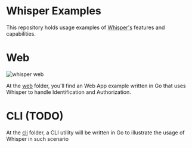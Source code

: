 # Whisper Examples
This repository holds usage examples of [Whisper's](https://github.com/labbsr0x/whisper) features and capabilities.

# Web
![whisper web](https://raw.githubusercontent.com/labbsr0x/whisper/assets/whisper.gif "preview")

At the [web](https://github.com/labbsr0x/whisper-examples/tree/master/web) folder, you'll find an Web App example written in Go that uses Whisper to handle Identification and Authorization.

# CLI (TODO)
At the [cli](https://github.com/labbsr0x/whisper-examples/tree/master/cli) folder, a CLI utility will be written in Go to illustrate the usage of Whisper in such scenario

